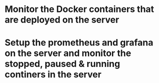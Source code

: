 # Monitor the Docker containers that are deployed on the server

# Setup the prometheus and grafana on the server and monitor the stopped, paused & running continers in the server

